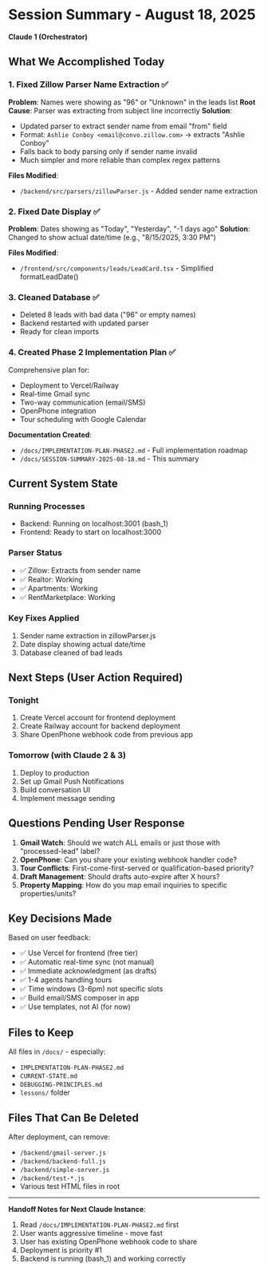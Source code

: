 # Session Summary - August 18, 2025
**Claude 1 (Orchestrator)**

## What We Accomplished Today

### 1. Fixed Zillow Parser Name Extraction ✅
**Problem**: Names were showing as "96" or "Unknown" in the leads list
**Root Cause**: Parser was extracting from subject line incorrectly
**Solution**: 
- Updated parser to extract sender name from email "from" field
- Format: `Ashlie Conboy <email@convo.zillow.com>` → extracts "Ashlie Conboy"
- Falls back to body parsing only if sender name invalid
- Much simpler and more reliable than complex regex patterns

**Files Modified**:
- `/backend/src/parsers/zillowParser.js` - Added sender name extraction

### 2. Fixed Date Display ✅
**Problem**: Dates showing as "Today", "Yesterday", "-1 days ago"
**Solution**: Changed to show actual date/time (e.g., "8/15/2025, 3:30 PM")

**Files Modified**:
- `/frontend/src/components/leads/LeadCard.tsx` - Simplified formatLeadDate()

### 3. Cleaned Database ✅
- Deleted 8 leads with bad data ("96" or empty names)
- Backend restarted with updated parser
- Ready for clean imports

### 4. Created Phase 2 Implementation Plan ✅
Comprehensive plan for:
- Deployment to Vercel/Railway
- Real-time Gmail sync
- Two-way communication (email/SMS)
- OpenPhone integration
- Tour scheduling with Google Calendar

**Documentation Created**:
- `/docs/IMPLEMENTATION-PLAN-PHASE2.md` - Full implementation roadmap
- `/docs/SESSION-SUMMARY-2025-08-18.md` - This summary

## Current System State

### Running Processes
- Backend: Running on localhost:3001 (bash_1)
- Frontend: Ready to start on localhost:3000

### Parser Status
- ✅ Zillow: Extracts from sender name
- ✅ Realtor: Working
- ✅ Apartments: Working  
- ✅ RentMarketplace: Working

### Key Fixes Applied
1. Sender name extraction in zillowParser.js
2. Date display showing actual date/time
3. Database cleaned of bad leads

## Next Steps (User Action Required)

### Tonight
1. Create Vercel account for frontend deployment
2. Create Railway account for backend deployment
3. Share OpenPhone webhook code from previous app

### Tomorrow (with Claude 2 & 3)
1. Deploy to production
2. Set up Gmail Push Notifications
3. Build conversation UI
4. Implement message sending

## Questions Pending User Response

1. **Gmail Watch**: Should we watch ALL emails or just those with "processed-lead" label?
2. **OpenPhone**: Can you share your existing webhook handler code?
3. **Tour Conflicts**: First-come-first-served or qualification-based priority?
4. **Draft Management**: Should drafts auto-expire after X hours?
5. **Property Mapping**: How do you map email inquiries to specific properties/units?

## Key Decisions Made

Based on user feedback:
- ✅ Use Vercel for frontend (free tier)
- ✅ Automatic real-time sync (not manual)
- ✅ Immediate acknowledgment (as drafts)
- ✅ 1-4 agents handling tours
- ✅ Time windows (3-6pm) not specific slots
- ✅ Build email/SMS composer in app
- ✅ Use templates, not AI (for now)

## Files to Keep

All files in `/docs/` - especially:
- `IMPLEMENTATION-PLAN-PHASE2.md`
- `CURRENT-STATE.md`
- `DEBUGGING-PRINCIPLES.md`
- `lessons/` folder

## Files That Can Be Deleted

After deployment, can remove:
- `/backend/gmail-server.js`
- `/backend/backend-full.js`
- `/backend/simple-server.js`
- `/backend/test-*.js`
- Various test HTML files in root

---

**Handoff Notes for Next Claude Instance**:
1. Read `/docs/IMPLEMENTATION-PLAN-PHASE2.md` first
2. User wants aggressive timeline - move fast
3. User has existing OpenPhone webhook code to share
4. Deployment is priority #1
5. Backend is running (bash_1) and working correctly
